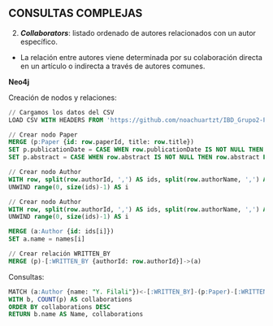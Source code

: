 ## CONSULTAS COMPLEJAS

2. ***Collaborators***: listado ordenado de autores relacionados con un autor específico.
- La relación entre autores viene determinada por su colaboración directa en un artículo o indirecta a través de autores comunes.

**Neo4j**

Creación de nodos y relaciones:
````sql
// Cargamos los datos del CSV
LOAD CSV WITH HEADERS FROM 'https://github.com/noachuartzt/IBD_Grupo2-P2/raw/main/1-publications/csv/output.csv' AS row

// Crear nodo Paper
MERGE (p:Paper {id: row.paperId, title: row.title})
SET p.publicationDate = CASE WHEN row.publicationDate IS NOT NULL THEN row.publicationDate ELSE "Unknown" END
SET p.abstract = CASE WHEN row.abstract IS NOT NULL THEN row.abstract ELSE "Unknown" END

// Crear nodo Author
WITH row, split(row.authorId, ',') AS ids, split(row.authorName, ',') AS names, p
UNWIND range(0, size(ids)-1) AS i

// Crear nodo Author
WITH row, split(row.authorId, ',') AS ids, split(row.authorName, ',') AS names, p
UNWIND range(0, size(ids)-1) AS i

MERGE (a:Author {id: ids[i]})
SET a.name = names[i]

// Crear relación WRITTEN_BY
MERGE (p)-[:WRITTEN_BY {authorId: row.authorId}]->(a)
````

Consultas:
````sql
MATCH (a:Author {name: "Y. Filali"})<-[:WRITTEN_BY]-(p:Paper)-[:WRITTEN_BY]->(b:Author) WHERE a <> b
WITH b, COUNT(p) AS collaborations
ORDER BY collaborations DESC
RETURN b.name AS Name, collaborations 
````
